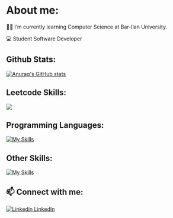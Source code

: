 # About me:



👨‍🎓 I’m currently learning Computer Science at Bar-Ilan University.

💻 Student Software Developer

## Github Stats:
[![Anurag's GitHub stats](https://github-readme-stats.vercel.app/api?username=BenEli1&theme=dark&show_icons=true)](https://github.com/anuraghazra/github-readme-stats)
## Leetcode Skills: 
![](https://leetcard.jacoblin.cool/BenEli1?theme=dark)

## Programming Languages:
[![My Skills](https://skillicons.dev/icons?i=python,java,cpp,c,bash,mysql,html,css,js,ocaml,prolog)](https://skillicons.dev)
## Other Skills:
[![My Skills](https://skillicons.dev/icons?i=androidstudio,vscode,visualstudio,idea,linux,eclipse,bootstrap)](https://skillicons.dev)

## 📫 Connect with me:

[![Linkedin](https://i.stack.imgur.com/gVE0j.png) LinkedIn](https://www.linkedin.com/in/ben-eli-02103b212/)
&nbsp;

